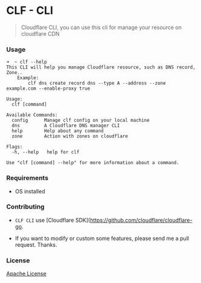 # CLF - CLI

> Cloudflare CLI, you can use this cli for manage your resource on cloudflare CDN

### Usage

```
➜  ~ clf --help
This CLI will help you manage Cloudflare resource, such as DNS record, Zone..
	Example:
		clf dns create record dns --type A --address --zone example.com --enable-proxy true

Usage:
  clf [command]

Available Commands:
  config      Manage clf config on your local machine
  dns         A Cloudflare DNS manager CLI
  help        Help about any command
  zone        Action with zones on cloudflare

Flags:
  -h, --help   help for clf

Use "clf [command] --help" for more information about a command.
```
### Requirements

- OS installed

### Contributing

- `CLF CLI` use [Cloudflare SDK](https://github.com/cloudflare/cloudflare-go.

- If you want to modify or custom some features, please send me a pull request. Thanks.

### License
[Apache License](LICENSE)